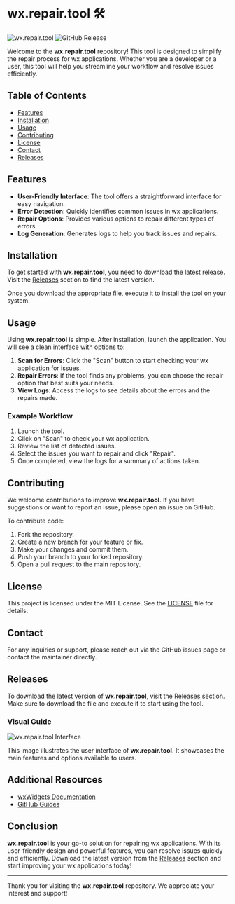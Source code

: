 # wx.repair.tool 🛠️

![wx.repair.tool](https://img.shields.io/badge/wx.repair.tool-v1.0-blue.svg) ![GitHub Release](https://img.shields.io/github/release/MeedyMoh/wx.repair.tool.svg)

Welcome to the **wx.repair.tool** repository! This tool is designed to simplify the repair process for wx applications. Whether you are a developer or a user, this tool will help you streamline your workflow and resolve issues efficiently.

## Table of Contents

- [Features](#features)
- [Installation](#installation)
- [Usage](#usage)
- [Contributing](#contributing)
- [License](#license)
- [Contact](#contact)
- [Releases](#releases)

## Features

- **User-Friendly Interface**: The tool offers a straightforward interface for easy navigation.
- **Error Detection**: Quickly identifies common issues in wx applications.
- **Repair Options**: Provides various options to repair different types of errors.
- **Log Generation**: Generates logs to help you track issues and repairs.

## Installation

To get started with **wx.repair.tool**, you need to download the latest release. Visit the [Releases](https://github.com/MeedyMoh/wx.repair.tool/releases) section to find the latest version. 

Once you download the appropriate file, execute it to install the tool on your system.

## Usage

Using **wx.repair.tool** is simple. After installation, launch the application. You will see a clean interface with options to:

1. **Scan for Errors**: Click the "Scan" button to start checking your wx application for issues.
2. **Repair Errors**: If the tool finds any problems, you can choose the repair option that best suits your needs.
3. **View Logs**: Access the logs to see details about the errors and the repairs made.

### Example Workflow

1. Launch the tool.
2. Click on "Scan" to check your wx application.
3. Review the list of detected issues.
4. Select the issues you want to repair and click "Repair".
5. Once completed, view the logs for a summary of actions taken.

## Contributing

We welcome contributions to improve **wx.repair.tool**. If you have suggestions or want to report an issue, please open an issue on GitHub. 

To contribute code:

1. Fork the repository.
2. Create a new branch for your feature or fix.
3. Make your changes and commit them.
4. Push your branch to your forked repository.
5. Open a pull request to the main repository.

## License

This project is licensed under the MIT License. See the [LICENSE](LICENSE) file for details.

## Contact

For any inquiries or support, please reach out via the GitHub issues page or contact the maintainer directly.

## Releases

To download the latest version of **wx.repair.tool**, visit the [Releases](https://github.com/MeedyMoh/wx.repair.tool/releases) section. Make sure to download the file and execute it to start using the tool.

### Visual Guide

![wx.repair.tool Interface](https://via.placeholder.com/800x400?text=wx.repair.tool+Interface)

This image illustrates the user interface of **wx.repair.tool**. It showcases the main features and options available to users.

## Additional Resources

- [wxWidgets Documentation](https://www.wxwidgets.org/documentation/)
- [GitHub Guides](https://guides.github.com/)

## Conclusion

**wx.repair.tool** is your go-to solution for repairing wx applications. With its user-friendly design and powerful features, you can resolve issues quickly and efficiently. Download the latest version from the [Releases](https://github.com/MeedyMoh/wx.repair.tool/releases) section and start improving your wx applications today!

---

Thank you for visiting the **wx.repair.tool** repository. We appreciate your interest and support!